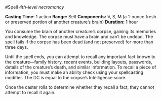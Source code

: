#Spell
*4th-level necromancy*

**Casting Time:** 1 action
**Range:** Self
**Components:** V, S, M (a 1-ounce fresh or preserved portion of another creature’s brain)
**Duration:** 1 hour

You consume the brain of another creature’s corpse, gaining its memories and knowledge. The corpse must have a brain and can’t be undead. The spell fails if the corpse has been dead (and not preserved) for more than three days.

Until the spell ends, you can attempt to recall any important fact known to the creature—family history, recent events, building layouts, passwords, details of the creature’s death, and similar information. To recall a piece of information, you must make an ability check using your spellcasting modifier. The DC is equal to the corpse’s Intelligence score.

Once the caster rolls to determine whether they recall a fact, they cannot attempt to recall it again.